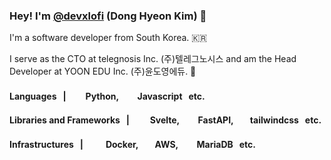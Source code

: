 ### Hey! I'm <a href="https://github.com/devxlofi">@devxlofi</a> (Dong Hyeon Kim) 👋

I'm a software developer from South Korea. 🇰🇷

I serve as the CTO at telegnosis Inc. (주)텔레그노시스 and am the Head Developer at YOON EDU Inc. (주)윤도영에듀. 🚀

#### Languages&nbsp;&nbsp;&nbsp;|&nbsp;&nbsp;&nbsp;<img src="https://upload.wikimedia.org/wikipedia/commons/c/c3/Python-logo-notext.svg" style="width:auto; height:0.9rem;"/>&nbsp;&nbsp;Python,&nbsp;&nbsp;<img src="https://upload.wikimedia.org/wikipedia/commons/6/6a/JavaScript-logo.png" style="width:auto; height:1rem;"/>&nbsp;&nbsp;Javascript&nbsp;&nbsp;&nbsp;etc.

#### Libraries and Frameworks&nbsp;&nbsp;&nbsp;|&nbsp;&nbsp;&nbsp;<img src="https://upload.wikimedia.org/wikipedia/commons/thumb/1/1b/Svelte_Logo.svg/1200px-Svelte_Logo.svg.png" style="width:auto; height:1rem;"/>&nbsp;&nbsp;Svelte,&nbsp;&nbsp;<img src="https://branditechture.agency/brand-logos/wp-content/uploads/wpdm-cache/fastapi-900x0.png" style="width:auto; height:1rem;"/>&nbsp;&nbsp;FastAPI,&nbsp;&nbsp;<img src="https://upload.wikimedia.org/wikipedia/commons/thumb/d/d5/Tailwind_CSS_Logo.svg/1200px-Tailwind_CSS_Logo.svg.png" style="width:auto; height:0.8rem;"/>&nbsp;&nbsp;tailwindcss&nbsp;&nbsp;&nbsp;etc.

#### Infrastructures&nbsp;&nbsp;&nbsp;|&nbsp;&nbsp;&nbsp; <img src="https://seeklogo.com/images/D/docker-logo-CF97D0124B-seeklogo.com.png" style="width:auto; height:1rem;"/>&nbsp;&nbsp;Docker,&nbsp;&nbsp;<img src="https://upload.wikimedia.org/wikipedia/commons/thumb/9/93/Amazon_Web_Services_Logo.svg/2560px-Amazon_Web_Services_Logo.svg.png" style="width:auto; height:0.8rem;"/>&nbsp;&nbsp;AWS,&nbsp;&nbsp;<img src="https://cdn.icon-icons.com/icons2/2699/PNG/512/mariadb_logo_icon_170968.png" style="width:auto; height:1rem;"/>&nbsp;&nbsp;MariaDB&nbsp;&nbsp;&nbsp;etc.

